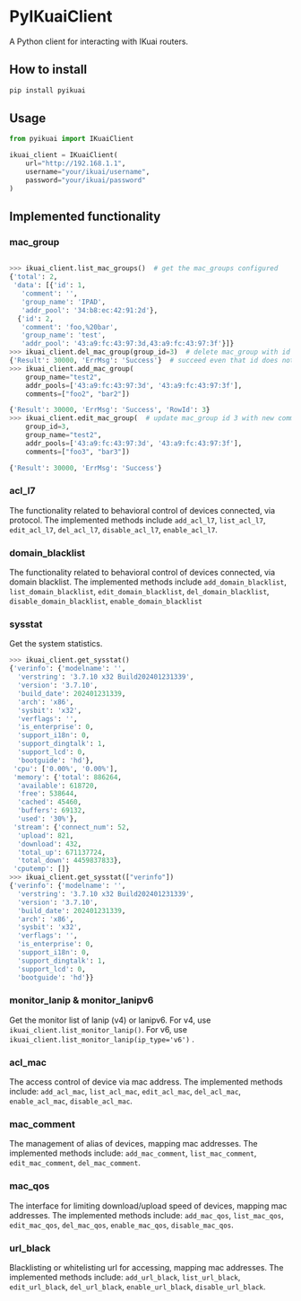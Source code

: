 # PyIKuaiClient

A Python client for interacting with IKuai routers.

## How to install

```bash
pip install pyikuai
```

## Usage

```python
from pyikuai import IKuaiClient

ikuai_client = IKuaiClient(
    url="http://192.168.1.1",
    username="your/ikuai/username",
    password="your/ikuai/password"
)

```

## Implemented functionality

### mac_group

```python

>>> ikuai_client.list_mac_groups()  # get the mac_groups configured
{'total': 2,
 'data': [{'id': 1,
   'comment': '',
   'group_name': 'IPAD',
   'addr_pool': '34:b8:ec:42:91:2d'},
  {'id': 2,
   'comment': 'foo,%20bar',
   'group_name': 'test',
   'addr_pool': '43:a9:fc:43:97:3d,43:a9:fc:43:97:3f'}]}
>>> ikuai_client.del_mac_group(group_id=3)  # delete mac_group with id 3
{'Result': 30000, 'ErrMsg': 'Success'}  # succeed even that id does not exists.
>>> ikuai_client.add_mac_group(
    group_name="test2",
    addr_pools=['43:a9:fc:43:97:3d', '43:a9:fc:43:97:3f'],
    comments=["foo2", "bar2"])

{'Result': 30000, 'ErrMsg': 'Success', 'RowId': 3}
>>> ikuai_client.edit_mac_group(  # update mac_group id 3 with new comments
    group_id=3,
    group_name="test2", 
    addr_pools=['43:a9:fc:43:97:3d', '43:a9:fc:43:97:3f'],
    comments=["foo3", "bar3"])

{'Result': 30000, 'ErrMsg': 'Success'}
```

### acl_l7

The functionality related to behavioral control of devices connected, via protocol. 
The implemented methods include
`add_acl_l7`, `list_acl_l7`, `edit_acl_l7`, `del_acl_l7`, `disable_acl_l7`, `enable_acl_l7`.


### domain_blacklist

The functionality related to behavioral control of devices connected, via domain blacklist.
The implemented methods include
`add_domain_blacklist`, `list_domain_blacklist`, `edit_domain_blacklist`, `del_domain_blacklist`,
`disable_domain_blacklist`, `enable_domain_blacklist`


### sysstat

Get the system statistics. 

```python
>>> ikuai_client.get_sysstat()
{'verinfo': {'modelname': '',
  'verstring': '3.7.10 x32 Build202401231339',
  'version': '3.7.10',
  'build_date': 202401231339,
  'arch': 'x86',
  'sysbit': 'x32',
  'verflags': '',
  'is_enterprise': 0,
  'support_i18n': 0,
  'support_dingtalk': 1,
  'support_lcd': 0,
  'bootguide': 'hd'},
 'cpu': ['0.00%', '0.00%'],
 'memory': {'total': 886264,
  'available': 618720,
  'free': 538644,
  'cached': 45460,
  'buffers': 69132,
  'used': '30%'},
 'stream': {'connect_num': 52,
  'upload': 821,
  'download': 432,
  'total_up': 671137724,
  'total_down': 4459837833},
 'cputemp': []}
>>> ikuai_client.get_sysstat(["verinfo"])
{'verinfo': {'modelname': '',
  'verstring': '3.7.10 x32 Build202401231339',
  'version': '3.7.10',
  'build_date': 202401231339,
  'arch': 'x86',
  'sysbit': 'x32',
  'verflags': '',
  'is_enterprise': 0,
  'support_i18n': 0,
  'support_dingtalk': 1,
  'support_lcd': 0,
  'bootguide': 'hd'}}
```

### monitor_lanip & monitor_lanipv6

Get the monitor list of lanip (v4) or lanipv6. For v4, use ``ikuai_client.list_monitor_lanip()``. For v6, use ``ikuai_client.list_monitor_lanip(ip_type='v6')`` .


### acl_mac

The access control of device via mac address. The implemented methods include: `add_acl_mac`, `list_acl_mac`, `edit_acl_mac`, `del_acl_mac`, `enable_acl_mac`, `disable_acl_mac`.

### mac_comment

The management of alias of devices, mapping mac addresses. The implemented methods include: `add_mac_comment`, `list_mac_comment`, `edit_mac_comment`, `del_mac_comment`.

### mac_qos

The interface for limiting download/upload speed of devices, mapping mac addresses. The implemented methods include: `add_mac_qos`, `list_mac_qos`, `edit_mac_qos`, `del_mac_qos`, `enable_mac_qos`, `disable_mac_qos`.

### url_black

Blacklisting or whitelisting url for accessing, mapping mac addresses. The implemented methods include: `add_url_black`, `list_url_black`, `edit_url_black`, `del_url_black`, `enable_url_black`, `disable_url_black`.
